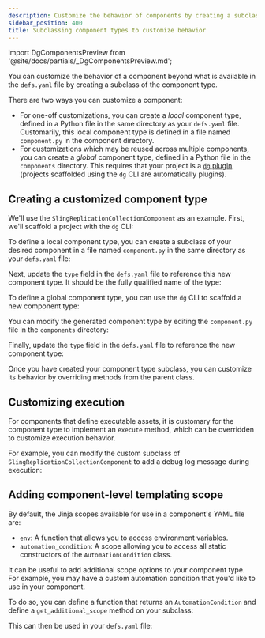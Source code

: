 ```yaml
---
description: Customize the behavior of components by creating a subclass of the component type.
sidebar_position: 400
title: Subclassing component types to customize behavior
---
```


import DgComponentsPreview from '@site/docs/partials/\_DgComponentsPreview.md';

<DgComponentsPreview />

You can customize the behavior of a component beyond what is available in the `defs.yaml` file by creating a subclass of the component type.

There are two ways you can customize a component:

- For one-off customizations, you can create a _local_ component type, defined in a Python file in the same directory as your `defs.yaml` file. Customarily, this local component type is defined in a file named `component.py` in the component directory.
- For customizations which may be reused across multiple components, you can create a _global_ component type, defined in a Python file in the `components` directory. This requires that your project is a [`dg` plugin](./creating-dg-plugin) (projects scaffolded using the `dg` CLI are automatically plugins).

## Creating a customized component type

We'll use the `SlingReplicationCollectionComponent` as an example. First, we'll scaffold a project with the `dg` CLI:

<CliInvocationExample path="docs_snippets/docs_snippets/guides/components/customizing-existing-component/1-scaffold-project.txt" />
<CliInvocationExample path="docs_snippets/docs_snippets/guides/components/customizing-existing-component/2-tree.txt" />

<Tabs>
<TabItem value="local" label="Local component type">

To define a local component type, you can create a subclass of your desired component in a file named `component.py` in the same directory as your `defs.yaml` file:

<CodeExample
  path="docs_snippets/docs_snippets/guides/components/customizing-existing-component/local/3-component.py"
  language="python"
  title="my_project/defs/my_sling_sync/component.py"
/>

Next, update the `type` field in the `defs.yaml` file to reference this new component type. It should be the fully qualified name of the type:

<CodeExample
  path="docs_snippets/docs_snippets/guides/components/customizing-existing-component/local/5-defs.yaml"
  language="yaml"
  title="my_project/defs/my_sling_sync/defs.yaml"
/>

<CliInvocationExample path="docs_snippets/docs_snippets/guides/components/customizing-existing-component/local/4-tree.txt" />
</TabItem>
<TabItem value="global" label="Global component type">

To define a global component type, you can use the `dg` CLI to scaffold a new component type:

<CliInvocationExample path="docs_snippets/docs_snippets/guides/components/customizing-existing-component/global/3-scaffold-component.txt" />

<CliInvocationExample path="docs_snippets/docs_snippets/guides/components/customizing-existing-component/global/5-tree.txt" />

You can modify the generated component type by editing the `component.py` file in the `components` directory:

<CodeExample
  path="docs_snippets/docs_snippets/guides/components/customizing-existing-component/global/4-component.py"
  language="python"
  title="my_project/components/custom_sling_replication_component.py"
/>

Finally, update the `type` field in the `defs.yaml` file to reference the new component type:

<CodeExample path="docs_snippets/docs_snippets/guides/components/customizing-existing-component/global/6-defs.yaml" language="yaml" title="my_project/defs/my_sling_sync/defs.yaml" />
</TabItem>
</Tabs>

Once you have created your component type subclass, you can customize its behavior by overriding methods from the parent class.

## Customizing execution

For components that define executable assets, it is customary for the component type to implement an `execute` method, which can be overridden to customize execution behavior.

For example, you can modify the custom subclass of `SlingReplicationCollectionComponent` to add a debug log message during execution:

<CodeExample
  path="docs_snippets/docs_snippets/guides/components/customizing-existing-component/7-component.py"
  language="python"
/>

## Adding component-level templating scope

By default, the Jinja scopes available for use in a component's YAML file are:

- `env`: A function that allows you to access environment variables.
- `automation_condition`: A scope allowing you to access all static constructors of the `AutomationCondition` class.

It can be useful to add additional scope options to your component type. For example, you may have a custom automation condition that you'd like to use in your component.

To do so, you can define a function that returns an `AutomationCondition` and define a `get_additional_scope` method on your subclass:

<CodeExample
  path="docs_snippets/docs_snippets/guides/components/customizing-existing-component/8-component.py"
  language="python"
/>

This can then be used in your `defs.yaml` file:

<Tabs>
  <TabItem value="local" label="Local component type">
    <CodeExample
      path="docs_snippets/docs_snippets/guides/components/customizing-existing-component/local/9-defs.yaml"
      language="yaml"
    />
  </TabItem>
  <TabItem value="global" label="Global component type">
    <CodeExample
      path="docs_snippets/docs_snippets/guides/components/customizing-existing-component/global/9-defs.yaml"
      language="yaml"
    />
  </TabItem>
</Tabs>
